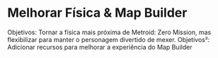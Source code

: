 # Melhorar Física & Map Builder

Objetivos: Tornar a física mais próxima de Metroid: Zero Mission, mas flexibilizar para manter o personagem divertido de mexer.
Objetivos²: Adicionar recursos para melhorar a experiência do Map Builder

